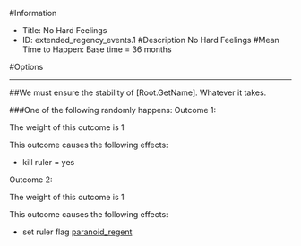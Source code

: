 #Information
 - Title: No Hard Feelings
 - ID: extended_regency_events.1
#Description
No Hard Feelings
#Mean Time to Happen:
Base time = 36 months

#Options

___
##We must ensure the stability of [Root.GetName]. Whatever it takes.

###One of the following randomly happens:
Outcome 1:

The weight of this outcome is 1

This outcome causes the following effects:<ul><li>kill ruler = yes</li></ul>
Outcome 2:

The weight of this outcome is 1

This outcome causes the following effects:<ul><li>set ruler flag [paranoid_regent](../flags/paranoid_regent.md)</li></ul>
